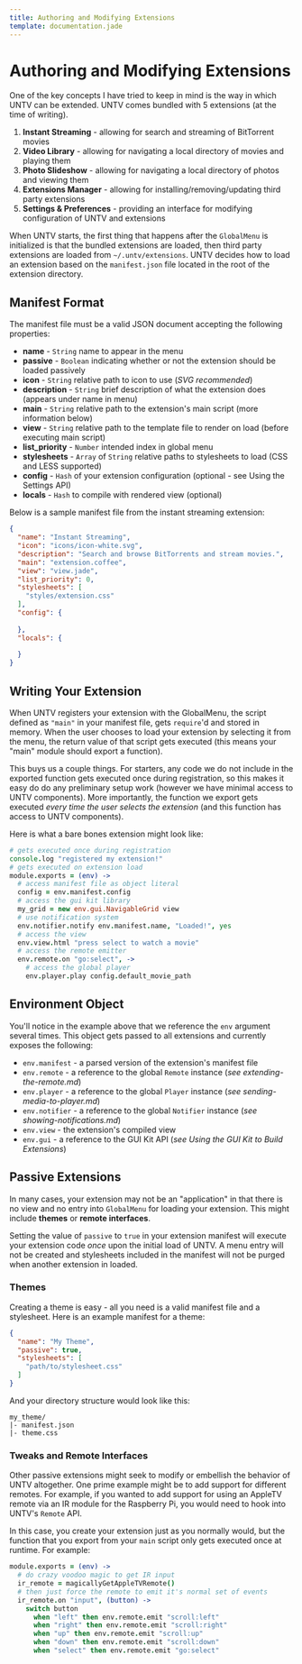 ```yaml
---
title: Authoring and Modifying Extensions
template: documentation.jade
---
```


Authoring and Modifying Extensions
==================================

One of the key concepts I have tried to keep in mind is the way in which UNTV can be extended. UNTV comes bundled with 5 extensions (at the time of writing).

1. **Instant Streaming** - allowing for search and streaming of BitTorrent movies
2. **Video Library** - allowing for navigating a local directory of movies and playing them
3. **Photo Slideshow** - allowing for navigating a local directory of photos and viewing them
4. **Extensions Manager** - allowing for installing/removing/updating third party extensions
5. **Settings & Preferences** - providing an interface for modifying configuration of UNTV and extensions

When UNTV starts, the first thing that happens after the `GlobalMenu` is initialized is that the bundled extensions are loaded, then third party extensions are loaded from `~/.untv/extensions`. UNTV decides how to load an extension based on the `manifest.json` file located in the root of the extension directory.

## Manifest Format

The manifest file must be a valid JSON document accepting the following properties:

* **name** - `String` name to appear in the menu
* **passive** - `Boolean` indicating whether or not the extension should be loaded passively
* **icon** - `String` relative path to icon to use (*SVG recommended*)
* **description** - `String` brief description of what the extension does (appears under name in menu)
* **main** - `String` relative path to the extension's main script (more information below)
* **view** - `String` relative path to the template file to render on load (before executing main script)
* **list_priority** - `Number` intended index in global menu
* **stylesheets** - `Array` of `String` relative paths to stylesheets to load (CSS and LESS supported)
* **config** - `Hash` of your extension configuration (optional - see Using the Settings API)
* **locals** - `Hash` to compile with rendered view (optional)

Below is a sample manifest file from the instant streaming extension:

```json
{
  "name": "Instant Streaming",
  "icon": "icons/icon-white.svg",
  "description": "Search and browse BitTorrents and stream movies.",
  "main": "extension.coffee",
  "view": "view.jade",
  "list_priority": 0,
  "stylesheets": [
    "styles/extension.css"
  ],
  "config": {
    
  },
  "locals": {
  
  }
}
```

## Writing Your Extension

When UNTV registers your extension with the GlobalMenu, the script defined as `"main"` in your manifest file, gets `require`'d and stored in memory. When the user chooses to load your extension by selecting it from the menu, the return value of that script gets executed (this means your "main" module should export a function).

This buys us a couple things. For starters, any code we do not include in the exported function gets executed once during registration, so this makes it easy do do any preliminary setup work (however we have minimal access to UNTV components). More importantly, the function we export gets executed *every time the user selects the extension* (and this function has access to UNTV components).

Here is what a bare bones extension might look like:

```coffeescript
# gets executed once during registration
console.log "registered my extension!"
# gets executed on extension load
module.exports = (env) ->
  # access manifest file as object literal
  config = env.manifest.config
  # access the gui kit library
  my_grid = new env.gui.NavigableGrid view
  # use notification system
  env.notifier.notify env.manifest.name, "Loaded!", yes
  # access the view
  env.view.html "press select to watch a movie"
  # access the remote emitter
  env.remote.on "go:select", ->
    # access the global player
    env.player.play config.default_movie_path
```

## Environment Object

You'll notice in the example above that we reference the `env` argument several times. This object gets passed to all extensions and currently exposes the following:

* `env.manifest` - a parsed version of the extension's manifest file
* `env.remote` - a reference to the global `Remote` instance (*see extending-the-remote.md*)
* `env.player` - a reference to the global `Player` instance (*see sending-media-to-player.md*)
* `env.notifier` - a reference to the global `Notifier` instance (*see showing-notifications.md*)
* `env.view` - the extension's compiled view
* `env.gui` - a reference to the GUI Kit API (*see Using the GUI Kit to Build Extensions*)

## Passive Extensions

In many cases, your extension may not be an "application" in that there is no view and no entry into `GlobalMenu` for loading your extension. This might include **themes** or **remote interfaces**.

Setting the value of `passive` to `true` in your extension manifest will execute your extension code *once* upon the initial load of UNTV. A menu entry will not be created and stylesheets included in the manifest will not be purged when another extension in loaded.

### Themes

Creating a theme is easy - all you need is a valid manifest file and a stylesheet. Here is an example manifest for a theme:

```json
{
  "name": "My Theme",
  "passive": true,
  "stylesheets": [
    "path/to/stylesheet.css"
  ]
}
```

And your directory structure would look like this:

```
my_theme/
|- manifest.json
|- theme.css
```

### Tweaks and Remote Interfaces

Other passive extensions might seek to modify or embellish the behavior of UNTV altogether. One prime example might be to add support for different remotes. For example, if you wanted to add support for using an AppleTV remote via an IR module for the Raspberry Pi, you would need to hook into UNTV's `Remote` API.

In this case, you create your extension just as you normally would, but the function that you export from your `main` script only gets executed once at runtime. For example:

```coffeescript
module.exports = (env) ->
  # do crazy voodoo magic to get IR input
  ir_remote = magicallyGetAppleTVRemote()
  # then just force the remote to emit it's normal set of events
  ir_remote.on "input", (button) ->
    switch button
      when "left" then env.remote.emit "scroll:left"
      when "right" then env.remote.emit "scroll:right"
      when "up" then env.remote.emit "scroll:up"
      when "down" then env.remote.emit "scroll:down"
      when "select" then env.remote.emit "go:select"
```
